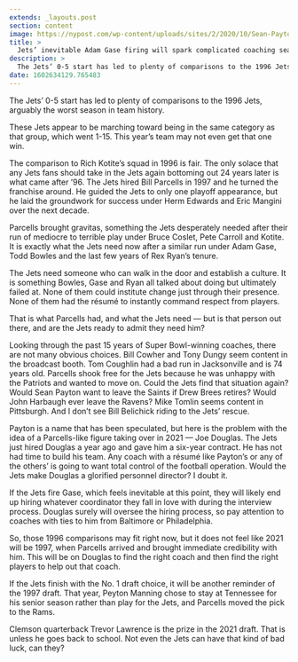 ```yaml
--- 
extends: _layouts.post 
section: content 
image: https://nypost.com/wp-content/uploads/sites/2/2020/10/Sean-Payton.jpg?quality=90&strip=all&w=1200 
title: > 
  Jets’ inevitable Adam Gase firing will spark complicated coaching search 
description: > 
  The Jets’ 0-5 start has led to plenty of comparisons to the 1996 Jets, arguably the worst season in team history.The Jets hired Bill Parcells in 1997 and he turned the franchise around.It is exactly what the Jets need now after a similar run under Adam Gase, Todd Bowles and the last few years of Rex Ryan’s tenure.The Jets need someone who can walk in the door and establish a culture.That is what Parcells had, and what the Jets need — but is that person out there, and are the Jets ready to admit they need him? 
date: 1602634129.765483 
--- 
```

The Jets’ 0-5 start has led to plenty of comparisons to the 1996 Jets, arguably the worst season in team history.

These Jets appear to be marching toward being in the same category as that group, which went 1-15. This year’s team may not even get that one win.

The comparison to Rich Kotite’s squad in 1996 is fair. The only solace that any Jets fans should take in the Jets again bottoming out 24 years later is what came after ’96. The Jets hired Bill Parcells in 1997 and he turned the franchise around. He guided the Jets to only one playoff appearance, but he laid the groundwork for success under Herm Edwards and Eric Mangini over the next decade.

Parcells brought gravitas, something the Jets desperately needed after their run of mediocre to terrible play under Bruce Coslet, Pete Carroll and Kotite. It is exactly what the Jets need now after a similar run under Adam Gase, Todd Bowles and the last few years of Rex Ryan’s tenure.

The Jets need someone who can walk in the door and establish a culture. It is something Bowles, Gase and Ryan all talked about doing but ultimately failed at. None of them could institute change just through their presence. None of them had the résumé to instantly command respect from players.

That is what Parcells had, and what the Jets need — but is that person out there, and are the Jets ready to admit they need him?

Looking through the past 15 years of Super Bowl-winning coaches, there are not many obvious choices. Bill Cowher and Tony Dungy seem content in the broadcast booth. Tom Coughlin had a bad run in Jacksonville and is 74 years old. Parcells shook free for the Jets because he was unhappy with the Patriots and wanted to move on. Could the Jets find that situation again? Would Sean Payton want to leave the Saints if Drew Brees retires? Would John Harbaugh ever leave the Ravens? Mike Tomlin seems content in Pittsburgh. And I don’t see Bill Belichick riding to the Jets’ rescue.

Payton is a name that has been speculated, but here is the problem with the idea of a Parcells-like figure taking over in 2021 — Joe Douglas. The Jets just hired Douglas a year ago and gave him a six-year contract. He has not had time to build his team. Any coach with a résumé like Payton’s or any of the others’ is going to want total control of the football operation. Would the Jets make Douglas a glorified personnel director? I doubt it.

If the Jets fire Gase, which feels inevitable at this point, they will likely end up hiring whatever coordinator they fall in love with during the interview process. Douglas surely will oversee the hiring process, so pay attention to coaches with ties to him from Baltimore or Philadelphia.

So, those 1996 comparisons may fit right now, but it does not feel like 2021 will be 1997, when Parcells arrived and brought immediate credibility with him. This will be on Douglas to find the right coach and then find the right players to help out that coach.

If the Jets finish with the No. 1 draft choice, it will be another reminder of the 1997 draft. That year, Peyton Manning chose to stay at Tennessee for his senior season rather than play for the Jets, and Parcells moved the pick to the Rams.

Clemson quarterback Trevor Lawrence is the prize in the 2021 draft. That is unless he goes back to school. Not even the Jets can have that kind of bad luck, can they?